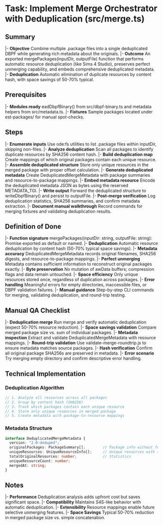 # Task: Implement Merge Orchestrator with Deduplication (src/merge.ts)

## Summary
|- **Objective** Combine multiple .package files into a single deduplicated DBPF while generating rich metadata about the originals.
|- **Outcome** An exported mergePackages(inputDir, outputFile) function that performs automatic resource deduplication (like Sims 4 Studio), preserves perfect unmerging capability, and embeds comprehensive deduplicated metadata.
|- **Deduplication** Automatic elimination of duplicate resources by content hash, with space savings of 50-70% typical.

## Prerequisites
|- **Modules ready** 
eadDbpfBinary() from src/dbpf-binary.ts and metadata helpers from src/metadata.ts.
|- **Fixtures** Sample packages located under 	est-packages/ for manual spot-checks.

## Steps
|- **Enumerate inputs** Use 
ode:fs utilities to list .package files within inputDir, skipping non-files.
|- **Analyze deduplication** Scan all packages to identify duplicate resources by SHA256 content hash.
|- **Build deduplication map** Create mappings of which original packages contain each unique resource.
|- **Assemble deduplicated structure** Store only unique resources in the merged package with proper offset calculation.
|- **Generate deduplicated metadata** Create DeduplicatedMergeMetadata with package summaries and resource-to-package mappings.
|- **Embed metadata resource** Encode the deduplicated metadata JSON as bytes using the reserved METADATA_TGI.
|- **Write output** Forward the deduplicated structure to writeDbpfBinary() and persist to outputFile.
|- **Post-merge verification** Log deduplication statistics, SHA256 summaries, and confirm metadata extraction.
|- **Document manual walkthrough** Record commands for merging fixtures and validating deduplication results.

## Definition of Done
|- **Function signature** mergePackages(inputDir: string, outputFile: string): Promise<void> exported as default or named.
|- **Deduplication** Automatic resource deduplication by content hash (50-70% typical space savings).
|- **Metadata accuracy** DeduplicatedMergeMetadata records original filenames, SHA256 digests, and resource-to-package mappings.
|- **Perfect unmerging** Metadata contains sufficient information to reconstruct original packages exactly.
|- **Byte preservation** No mutation of 
awData buffers; compression flags and data remain untouched.
|- **Space efficiency** Only unique resources stored once, regardless of duplication across packages.
|- **Error handling** Meaningful errors for empty directories, inaccessible files, or DBPF validation failures.
|- **Manual guidance** Step-by-step CLI commands for merging, validating deduplication, and round-trip testing.

## Manual QA Checklist
|- **Deduplication merge** Run merge and verify automatic deduplication (expect 50-70% resource reduction).
|- **Space savings validation** Compare merged package size vs. sum of individual packages.
|- **Metadata inspection** Extract and validate DeduplicatedMergeMetadata with resource mappings.
|- **Round-trip validation** Use validate-merge-roundtrip.js to ensure metadata matches source packages.
|- **Hash verification** Confirm all original package SHA256s are preserved in metadata.
|- **Error scenario** Try merging empty directory and confirm descriptive error handling.

## Technical Implementation

### Deduplication Algorithm
```typescript
// 1. Analyze all resources across all packages
// 2. Group by content hash (SHA256)
// 3. Track which packages contain each unique resource
// 4. Store only unique resources in merged package
// 5. Create metadata with package-to-resource mappings
```

### Metadata Structure
```typescript
interface DeduplicatedMergeMetadata {
  version: "2.0-deduped";
  originalPackages: PackageSummary[];        // Package info without full resource lists
  uniqueResources: UniqueResourceInfo[];     // Unique resources with source mappings
  totalOriginalResources: number;            // Statistics
  uniqueResourceCount: number;
  mergedAt: string;
}
```

## Notes
|- **Performance** Deduplication analysis adds upfront cost but saves significant space.
|- **Compatibility** Maintains S4S-like behavior with automatic deduplication.
|- **Extensibility** Resource mappings enable future selective unmerging features.
|- **Space Savings** Typical 50-70% reduction in merged package size vs. simple concatenation.
